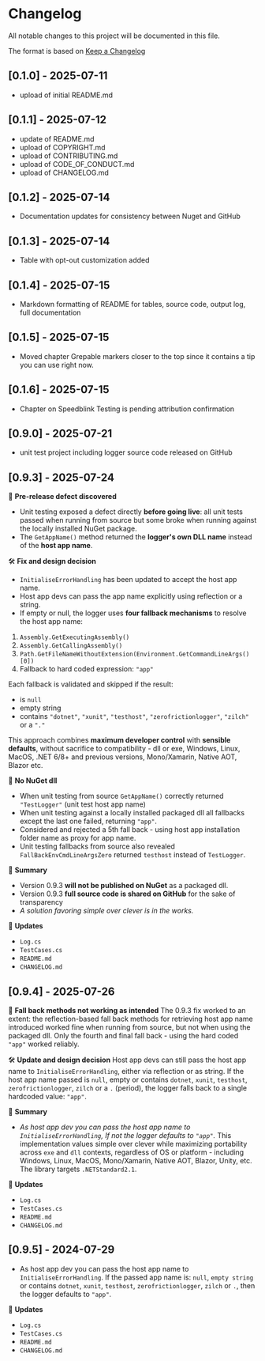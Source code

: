 # Changelog

All notable changes to this project will be documented in this file.

The format is based on [Keep a Changelog](https://keepachangelog.com/en/1.0.0/)

## [0.1.0] - 2025-07-11
- upload of initial README.md

## [0.1.1] - 2025-07-12
- update of README.md
- upload of COPYRIGHT.md
- upload of CONTRIBUTING.md
- upload of CODE_OF_CONDUCT.md
- upload of CHANGELOG.md

## [0.1.2] - 2025-07-14
- Documentation updates for consistency between Nuget and GitHub

## [0.1.3] - 2025-07-14
- Table with opt-out customization added

## [0.1.4] - 2025-07-15
- Markdown formatting of README for tables, source code, output log, full documentation

## [0.1.5] - 2025-07-15
- Moved chapter Grepable markers closer to the top since it contains a tip you can use right now.

## [0.1.6] - 2025-07-15
- Chapter on Speedblink Testing is pending attribution confirmation

## [0.9.0] - 2025-07-21
- unit test project including logger source code released on GitHub

## [0.9.3] - 2025-07-24
🧪 **Pre-release defect discovered**
- Unit testing exposed a defect directly **before going live**: all unit tests passed when running from source but some broke when running against the locally installed NuGet package.
- The `GetAppName()` method returned the **logger's own DLL name** instead of the **host app name**.

🛠️ **Fix and design decision**
- `InitialiseErrorHandling` has been updated to accept the host app name.
- Host app devs can pass the app name explicitly using reflection or a string.
- If empty or null, the logger uses **four fallback mechanisms** to resolve the host app name:
1. `Assembly.GetExecutingAssembly()`
2. `Assembly.GetCallingAssembly()`
3. `Path.GetFileNameWithoutExtension(Environment.GetCommandLineArgs()[0])`
4. Fallback to hard coded expression: `"app"`

Each fallback is validated and skipped if the result:
- is `null`
- empty string
- contains `"dotnet"`, `"xunit"`, `"testhost"`, `"zerofrictionlogger"`, `"zilch"` or a `"."`

This approach combines **maximum developer control** with **sensible defaults**, without sacrifice to compatibility - dll or exe, Windows, Linux, MacOS, .NET 6/8+ and previous versions, Mono/Xamarin, Native AOT, Blazor etc.

🚧 **No NuGet dll**
- When unit testing from source `GetAppName()` correctly returned `"TestLogger"` (unit test host app name)
- When unit testing against a locally installed packaged dll all fallbacks except the last one failed, returning `"app"`.
- Considered and rejected a 5th fall back - using host app installation folder name as proxy for app name.
- Unit testing fallbacks from source also revealed `FallBackEnvCmdLineArgsZero` returned `testhost` instead of `TestLogger`.

:pushpin: **Summary**
- Version 0.9.3 **will not be published on NuGet** as a packaged dll.
- Version 0.9.3 **full source code is shared on GitHub** for the sake of transparency
- *A solution favoring simple over clever is in the works.*

:arrows_counterclockwise: **Updates**
- `Log.cs`
- `TestCases.cs`
- `README.md`
- `CHANGELOG.md`

## [0.9.4] - 2025-07-26
🧪 **Fall back methods not working as intended**
The 0.9.3 fix worked to an extent: the reflection-based fall back methods for retrieving host app name introduced worked fine when running from source, but not when using the packaged dll. Only the fourth and final fall back - using the hard coded `"app"` worked reliably.

🛠️ **Update and design decision**
Host app devs can still pass the host app name to `InitialiseErrorHandling`, either via reflection or as string. If the host app name passed is `null`, empty or contains `dotnet`, `xunit`, `testhost`, `zerofrictionlogger`, `zilch` or a `.` (period), the logger falls back to a single hardcoded value: `"app"`.

:pushpin: **Summary**
- *As host app dev you can pass the host app name to `InitialiseErrorHandling`, If not  the logger defaults to `"app"`.* This implementation values simple over clever while maximizing portability across `exe` and `dll` contexts, regardless of OS or platform - including Windows, Linux, MacOS, Mono/Xamarin, Native AOT, Blazor, Unity, etc. The library targets `.NETStandard2.1`.

:arrows_counterclockwise: **Updates**
- `Log.cs`
- `TestCases.cs`
- `README.md`
- `CHANGELOG.md`

## [0.9.5] - 2024-07-29
- As host app dev you can pass the host app name to `InitialiseErrorHandling`. If the passed app name is: `null`, `empty string` or contains `dotnet`, `xunit`, `testhost`,  `zerofrictionlogger`, `zilch` or `.`, then the logger defaults to `"app"`.

:arrows_counterclockwise: **Updates**
- `Log.cs`
- `TestCases.cs`
- `README.md`
- `CHANGELOG.md`
